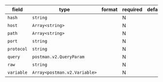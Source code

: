 | field | type | format | required | default | description |
|---|---|---|---|---|---|
| `hash` | `string` |  | N |  |
| `host` | `Array<string>` |  | N |  |
| `path` | `Array<string>` |  | N |  |
| `port` | `string` |  | N |  |
| `protocol` | `string` |  | N |  |
| `query` | `postman.v2.QueryParam` |  | N |  |  |
| `raw` | `string` |  | N |  |
| `variable` | `Array<postman.v2.Variable>` |  | N |  |
